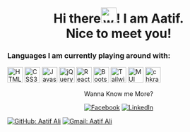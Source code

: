 <h1 align="center">Hi there<img alt="wave" src="https://emojis.slackmojis.com/emojis/images/1588177020/8809/wave_hello.gif?1588177020" width="35">! I am Aatif.<br> Nice to meet you!</h1>

<h3>Languages I am currently playing around with:</h3>

<img alt="HTML5" src="https://img.shields.io/badge/html5-20232a?style=for-the-badge&logo=html5&logoColor=20232a&labelColor=58a6ff" height="35"> <img alt="CSS3" src="https://img.shields.io/badge/css3-20232a?style=for-the-badge&logo=css3&logoColor=20232a&labelColor=58a6ff" height="35"> <img alt="Javascript" src="https://img.shields.io/badge/Javascript-20232a?style=for-the-badge&logo=javascript&logoColor=20232a&labelColor=58a6ff" height="35">  <img alt="jQuery" src="https://img.shields.io/badge/jQuery-20232a?style=for-the-badge&logo=jQuery&logoColor=20232a&labelColor=58a6ff" height="35"> <img alt="React.js" src="https://img.shields.io/badge/React.js-20232a?style=for-the-badge&logo=react&logoColor=20232a&labelColor=58a6ff" height="35"> <img alt="Bootstrap" src="https://img.shields.io/badge/Bootstrap-20232a?style=for-the-badge&logo=Bootstrap&logoColor=20232a&labelColor=58a6ff" height="35"> <img alt="Tailwind" src="https://img.shields.io/badge/tailwind-20232a?style=for-the-badge&logo=Tailwind&logoColor=20232a&labelColor=58a6ff" height="35"> <img alt="MUI" src="https://img.shields.io/badge/MUI-20232a?style=for-the-badge&logo=MUI&logoColor=20232a&labelColor=58a6ff" height="35"> <img alt="chkra-ui" src="https://img.shields.io/badge/chakra-ui-20232a?style=for-the-badge&logo=chakraui&logoColor=20232a&labelColor=58a6ff" height="35"> 
<p align="center">Wanna Know me More?</p>

<p align="center">
 
<a href="https://www.facebook.com/atifali.atifali2/">
<img src="https://img.shields.io/badge/-facebook-20232a?&logo=facebook&logoColor=20232a&labelColor=58a6ff" alt="Facebook" /></a> 

<a href="https://www.linkedin.com/in/aatif-ali-0783711a7/">
<img src="https://img.shields.io/badge/-linkedin-20232a?&logo=linkedin&logoColor=20232a&labelColor=58a6ff" alt="LinkedIn"/></a>
 
</p>



[![GitHub: Aatif Ali](https://img.shields.io/github/followers/DaniyalManzoor?label=follow&style=social)](https://github.com/aatifali10)
[![Gmail: Aatif Ali](https://img.shields.io/badge/gmail-%23D14836.svg?&style=plastic&logo=gmail&logoColor=white)](mailto:aatifwarraich10@gmail.com)
